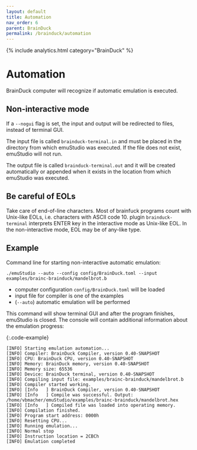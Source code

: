 ```yaml
---
layout: default
title: Automation
nav_order: 6
parent: BrainDuck
permalink: /brainduck/automation
---
```


{% include analytics.html category="BrainDuck" %}

# Automation

BrainDuck computer will recognize if automatic emulation is executed.
 
## Non-interactive mode
 
If a `--nogui` flag is set, the input and output will be redirected to files, instead of terminal GUI.

The input file is called `brainduck-terminal.in` and must be placed in the directory from which emuStudio was executed. If the file does not exist, emuStudio will not run.

The output file is called `brainduck-terminal.out` and it will be created automatically or appended when it exists in the location from which emuStudio was executed.

## Be careful of EOLs

Take care of end-of-line characters. Most of brainfuck programs count with Unix-like EOLs, i.e. characters with ASCII code 10. plugin `brainduck-terminal` interprets ENTER key in the interactive mode as Unix-like EOL. In the non-interactive mode, EOL may be of any-like type.

## Example

Command line for starting non-interactive automatic emulation:

    ./emuStudio --auto --config config/BrainDuck.toml --input examples/brainc-brainduck/mandelbrot.b

- computer configuration `config/BrainDuck.toml` will be loaded
- input file for compiler is one of the examples
- (`--auto`) automatic emulation will be performed

This command will show terminal GUI and after the program finishes, emuStudio is closed. The console will contain
additional information about the emulation progress:

{:.code-example}
```
[INFO] Starting emulation automation...
[INFO] Compiler: BrainDuck Compiler, version 0.40-SNAPSHOT
[INFO] CPU: BrainDuck CPU, version 0.40-SNAPSHOT
[INFO] Memory: BrainDuck memory, version 0.40-SNAPSHOT
[INFO] Memory size: 65536
[INFO] Device: BrainDuck terminal, version 0.40-SNAPSHOT
[INFO] Compiling input file: examples/brainc-brainduck/mandelbrot.b
[INFO] Compiler started working.
[INFO] [Info   ] BrainDuck Compiler, version 0.40-SNAPSHOT
[INFO] [Info   ] Compile was successful. Output: /home/vbmacher/emuStudio/examples/brainc-brainduck/mandelbrot.hex
[INFO] [Info   ] Compiled file was loaded into operating memory.
[INFO] Compilation finished.
[INFO] Program start address: 0000h
[INFO] Resetting CPU...
[INFO] Running emulation...
[INFO] Normal stop
[INFO] Instruction location = 2CBCh
[INFO] Emulation completed
```